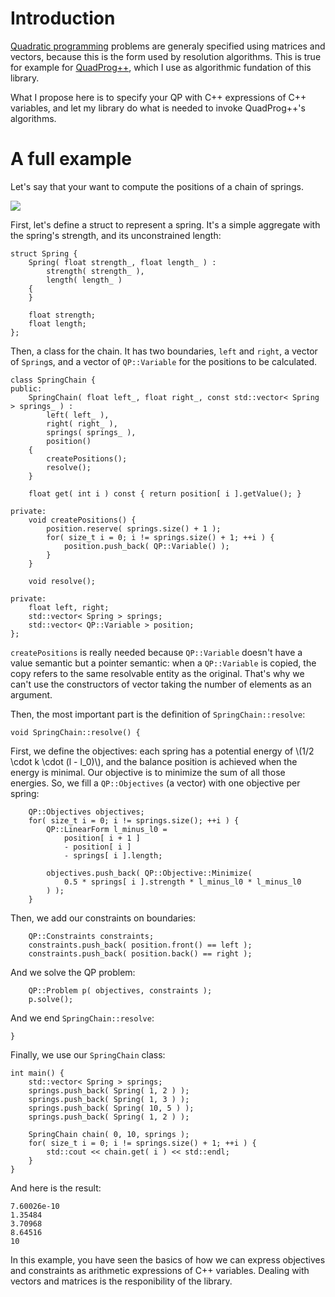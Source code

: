 Introduction
============

[Quadratic programming](http://en.wikipedia.org/wiki/Quadratic_programming) problems are generaly specified using matrices and vectors,
because this is the form used by resolution algorithms.
This is true for example for [QuadProg++](https://github.com/liuq/QuadProgpp), which I use as algorithmic fundation of this library.

What I propose here is to specify your QP with C++ expressions of C++ variables, and let my library do what is needed to invoke QuadProg++'s algorithms.

A full example
==============

Let's say that your want to compute the positions of a chain of springs.

<img src="example_spring_chain.svg"/>

First, let's define a struct to represent a spring. It's a simple aggregate with the spring's strength, and its unconstrained length:

    struct Spring {
        Spring( float strength_, float length_ ) :
            strength( strength_ ),
            length( length_ )
        {
        }

        float strength;
        float length;
    };

Then, a class for the chain. It has two boundaries, `left` and `right`,
a vector of `Spring`s, and a vector of `QP::Variable` for the positions to be calculated.

    class SpringChain {
    public:
        SpringChain( float left_, float right_, const std::vector< Spring > springs_ ) :
            left( left_ ),
            right( right_ ),
            springs( springs_ ),
            position()
        {
            createPositions();
            resolve();
        }

        float get( int i ) const { return position[ i ].getValue(); }

    private:
        void createPositions() {
            position.reserve( springs.size() + 1 );
            for( size_t i = 0; i != springs.size() + 1; ++i ) {
                position.push_back( QP::Variable() );
            }
        }

        void resolve();

    private:
        float left, right;
        std::vector< Spring > springs;
        std::vector< QP::Variable > position;
    };

`createPositions` is really needed because `QP::Variable` doesn't have a value semantic but a pointer semantic:
when a `QP::Variable` is copied, the copy refers to the same resolvable entity as the original.
That's why we can't use the constructors of vector taking the number of elements as an argument.

Then, the most important part is the definition of `SpringChain::resolve`:

    void SpringChain::resolve() {

First, we define the objectives: each spring has a potential energy of \\(1/2 \\cdot k \\cdot (l - l_0)\\),
and the balance position is achieved when the energy is minimal. Our objective is to minimize the sum of all those energies.
So, we fill a `QP::Objectives` (a vector) with one objective per spring:

        QP::Objectives objectives;
        for( size_t i = 0; i != springs.size(); ++i ) {
            QP::LinearForm l_minus_l0 =
                position[ i + 1 ]
                - position[ i ]
                - springs[ i ].length;

            objectives.push_back( QP::Objective::Minimize(
                0.5 * springs[ i ].strength * l_minus_l0 * l_minus_l0
            ) );
        }

Then, we add our constraints on boundaries:

        QP::Constraints constraints;
        constraints.push_back( position.front() == left );
        constraints.push_back( position.back() == right );

And we solve the QP problem:

        QP::Problem p( objectives, constraints );
        p.solve();

And we end `SpringChain::resolve`:

    }

Finally, we use our `SpringChain` class:

    int main() {
        std::vector< Spring > springs;
        springs.push_back( Spring( 1, 2 ) );
        springs.push_back( Spring( 1, 3 ) );
        springs.push_back( Spring( 10, 5 ) );
        springs.push_back( Spring( 1, 2 ) );

        SpringChain chain( 0, 10, springs );
        for( size_t i = 0; i != springs.size() + 1; ++i ) {
            std::cout << chain.get( i ) << std::endl;
        }
    }

And here is the result:

    7.60026e-10
    1.35484
    3.70968
    8.64516
    10

In this example, you have seen the basics of how we can express objectives and constraints as arithmetic expressions of C++ variables.
Dealing with vectors and matrices is the responibility of the library.

<script type="text/javascript" src="http://cdn.mathjax.org/mathjax/latest/MathJax.js?config=TeX-AMS-MML_HTMLorMML"></script>

